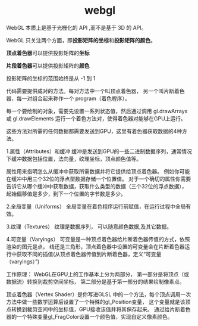 # <center>**webgl**</center>
<article align="left" padding="0 12px">
WebGL 本质上是基于光栅化的 API ,而不是基于 3D 的 API。

WebGL 只关注两个方面，即**投影矩阵的坐标**和**投影矩阵的颜色**。

**顶点着色器**可以提供投影矩阵的**坐标**

**片段着色器**可以提供投影矩阵的**颜色**

投影矩阵的坐标的范围始终是从 -1 到 1 

代码需要提供成对的方法。每对方法中一个叫顶点着色器， 另一个叫片断着色器，每一对组合起来称作一个 program（着色程序）。

每一个要绘制的对象，需要先设置一系列状态值，然后通过调用 gl.drawArrays 或 gl.drawElements 运行一个着色方法对，使得着色器对能够在GPU上运行。

这些方法对所需的任何数据都需要发送到GPU，这里有着色器获取数据的4种方法。

1.属性（Attributes）和缓冲
缓冲是发送到GPU的一些二进制数据序列，通常情况下缓冲数据包括位置，法向量，纹理坐标，顶点颜色值等。

属性用来指明怎么从缓冲中获取所需数据并将它提供给顶点着色器。
例如你可能在缓冲中用三个32位的浮点型数据存储一个位置值。 对于一个确切的属性你需要告诉它从哪个缓冲中获取数据，获取什么类型的数据（三个32位的浮点数据）， 起始偏移值是多少，到下一个位置的字节数是多少。

2.全局变量（Uniforms）
全局变量在着色程序运行前赋值，在运行过程中全局有效。

3.纹理（Textures）
纹理是数据序列， 可以随意颜色数据,及其它数据。

4.可变量（Varyings）
可变量是一种顶点着色器给片断着色器传值的方式，依照渲染的图元是点， 线还是三角形，顶点着色器中设置的可变量会在片断着色器运行中获取不同的插值(从顶点着色器传值到片断着色器，定义“可变量（varyings）”)


工作原理：
WebGL在GPU上的工作基本上分为两部分，
第一部分是将顶点（或数据流）转换到裁剪空间坐标， 
第二部分是基于第一部分的结果绘制像素点。

顶点着色器（Vertex Shader）是你写进GLSL 中的一个方法，每个顶点调用一次
方法中做一些数学运算后设置了一个特殊的gl_Position变量， 这个变量就是该顶点转换到裁剪空间中的坐标值，GPU接收该值并将其保存起来。
通过给片断着色器的一个特殊变量gl_FragColor设置一个颜色值，实现自定义像素颜色。







</article>